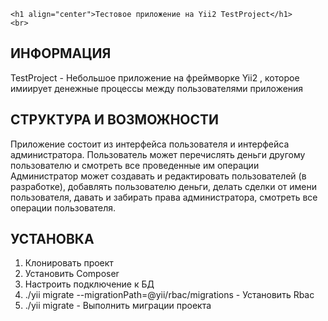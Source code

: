 <p align="center">
   
    <h1 align="center">Тестовое приложение на Yii2 TestProject</h1>
    <br>
</p>

ИНФОРМАЦИЯ
-------------------

TestProject - Небольшое приложение на фреймворке Yii2 , которое имиирует денежные процессы между пользователями приложения

СТРУКТУРА И ВОЗМОЖНОСТИ
------------

Приложение состоит из интерфейса пользователя и интерфейса администратора.
Пользователь может перечислять деньги другому пользователю и смотреть все проведенные им операции
Администратор  может создавать и редактировать пользователей (в разработке), 
добавлять пользователю деньги, делать сделки от имени пользователя, давать и забирать 
права администратора, смотреть все операции пользователя.
 
УСТАНОВКА
-------------------

1) Клонировать проект 
2) Установить Composer
3) Настроить подключение к БД
3) ./yii migrate --migrationPath=@yii/rbac/migrations - Установить Rbac
4) ./yii migrate - Выполнить миграции проекта 
